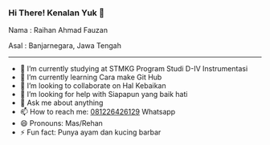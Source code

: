 ### Hi There! Kenalan Yuk 👋

<p>Nama  : Raihan Ahmad Fauzan</p>
<p>Asal  : Banjarnegara, Jawa Tengah</p>

<hr>

- 🔭 I’m currently studying at STMKG Program Studi D-IV Instrumentasi
- 🌱 I’m currently learning Cara make Git Hub
- 👯 I’m looking to collaborate on Hal Kebaikan
- 🤔 I’m looking for help with Siapapun yang baik hati
- 💬 Ask me about anything
- 📫 How to reach me:  <a href="http://wa.me/+6281226426129">081226426129</a> Whatsapp
- 😄 Pronouns: Mas/Rehan
- ⚡ Fun fact: Punya ayam dan kucing barbar
